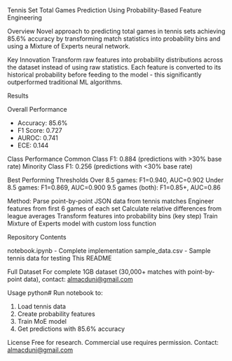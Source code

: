 Tennis Set Total Games Prediction Using Probability-Based Feature Engineering

Overview
Novel approach to predicting total games in tennis sets achieving 85.6% accuracy by transforming match statistics into probability bins and using a Mixture of Experts neural network.

Key Innovation
Transform raw features into probability distributions across the dataset instead of using raw statistics. Each feature is converted to its historical probability before feeding to the model - this significantly outperformed traditional ML algorithms.

Results

Overall Performance
* Accuracy: 85.6%
* F1 Score: 0.727
* AUROC: 0.741
* ECE: 0.144

Class Performance
Common Class F1: 0.884 (predictions with >30% base rate)
Minority Class F1: 0.256 (predictions with <30% base rate)

Best Performing Thresholds
Over 8.5 games: F1=0.940, AUC=0.902
Under 8.5 games: F1=0.869, AUC=0.900
9.5 games (both): F1=0.85+, AUC=0.86

Method:
Parse point-by-point JSON data from tennis matches
Engineer features from first 6 games of each set
Calculate relative differences from league averages
Transform features into probability bins (key step)
Train Mixture of Experts model with custom loss function

Repository Contents

notebook.ipynb - Complete implementation
sample_data.csv - Sample tennis data for testing
This README

Full Dataset
For complete 1GB dataset (30,000+ matches with point-by-point data), contact: almacduni@gmail.com

Usage
python# Run notebook to:
1. Load tennis data
2. Create probability features  
3. Train MoE model
4. Get predictions with 85.6% accuracy


License
Free for research. Commercial use requires permission.
Contact: almacduni@gmail.com
